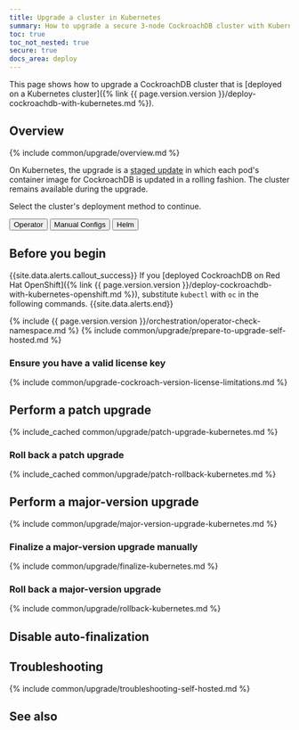 ```yaml
---
title: Upgrade a cluster in Kubernetes
summary: How to upgrade a secure 3-node CockroachDB cluster with Kubernetes.
toc: true
toc_not_nested: true
secure: true
docs_area: deploy
---
```


This page shows how to upgrade a CockroachDB cluster that is [deployed on a Kubernetes cluster]({% link {{ page.version.version }}/deploy-cockroachdb-with-kubernetes.md %}).

## Overview

{% include common/upgrade/overview.md %}

On Kubernetes, the upgrade is a [staged update](https://kubernetes.io/docs/tutorials/stateful-application/basic-stateful-set/#staging-an-update) in which each pod's container image for CockroachDB is updated in a rolling fashion. The cluster remains available during the upgrade.

Select the cluster's deployment method to continue.

<div class="filters filters-big clearfix">
    <button class="filter-button" data-scope="operator">Operator</button>
    <button class="filter-button" data-scope="manual">Manual Configs</button>
    <button class="filter-button" data-scope="helm">Helm</button>
</div>

## Before you begin

{{site.data.alerts.callout_success}}
If you [deployed CockroachDB on Red Hat OpenShift]({% link {{ page.version.version }}/deploy-cockroachdb-with-kubernetes-openshift.md %}), substitute `kubectl` with `oc` in the following commands.
{{site.data.alerts.end}}

{% include {{ page.version.version }}/orchestration/operator-check-namespace.md %}
{% include common/upgrade/prepare-to-upgrade-self-hosted.md %}

### Ensure you have a valid license key

{% include common/upgrade-cockroach-version-license-limitations.md %}

## Perform a patch upgrade

{% include_cached common/upgrade/patch-upgrade-kubernetes.md %}

### Roll back a patch upgrade

{% include_cached common/upgrade/patch-rollback-kubernetes.md %}

## Perform a major-version upgrade

{% include common/upgrade/major-version-upgrade-kubernetes.md %}

### Finalize a major-version upgrade manually

{% include common/upgrade/finalize-kubernetes.md %}

### Roll back a major-version upgrade

{% include common/upgrade/rollback-kubernetes.md %}

## Disable auto-finalization

## Troubleshooting

{% include common/upgrade/troubleshooting-self-hosted.md %}

## See also

